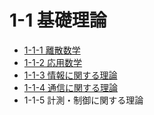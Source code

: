 # 1-1 基礎理論

- [1-1-1 離散数学](1-1-1離散数学.md)
- [1-1-2 応用数学](1-1-2応用数学.md)
- [1-1-3 情報に関する理論](1-1-3情報に関する理論.md)
- [1-1-4 通信に関する理論](1-1-4通信に関する理論.md)
- 1-1-5 計測・制御に関する理論
